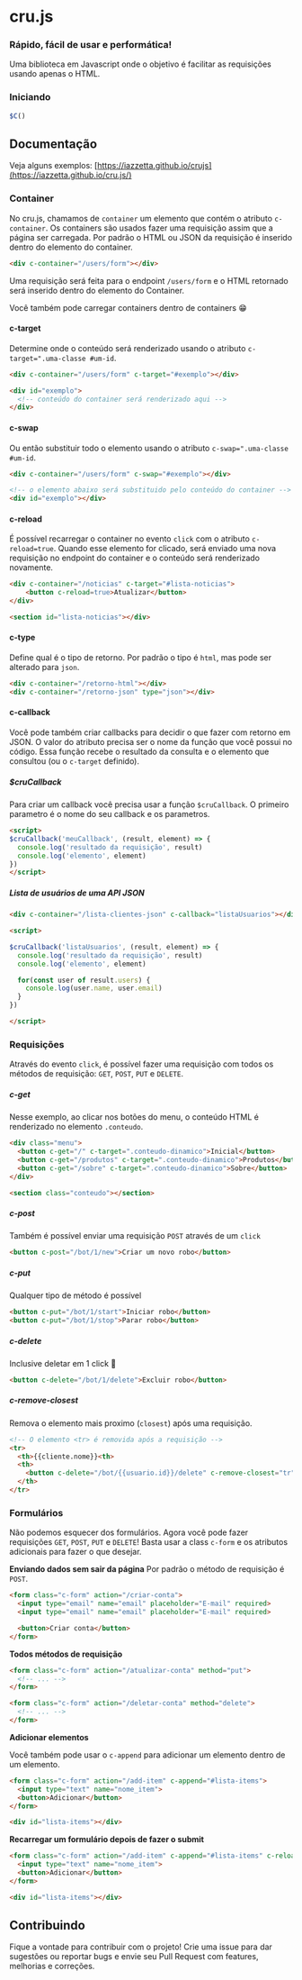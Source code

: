 # cru.js

### Rápido, fácil de usar e performática!
Uma biblioteca em Javascript onde o objetivo é facilitar as requisições usando apenas o HTML.

### Iniciando
```js
$C()
```

## Documentação

Veja alguns exemplos: [https://iazzetta.github.io/crujs](https://iazzetta.github.io/cru.js/)

### Container
No cru.js, chamamos de `container` um elemento que contém o atributo `c-container`.
Os containers são usados fazer uma requisição assim que a página ser carregada.
Por padrão o HTML ou JSON da requisição é inserido dentro do elemento do container.

```html
<div c-container="/users/form"></div>
```

Uma requisição será feita para o endpoint `/users/form` e o HTML retornado será inserido dentro do elemento do Container.

Você também pode carregar containers dentro de containers 😁

#### c-target 
Determine onde o conteúdo será renderizado usando o atributo `c-target=".uma-classe #um-id`.

```html
<div c-container="/users/form" c-target="#exemplo"></div>

<div id="exemplo">
  <!-- conteúdo do container será renderizado aqui -->
</div>
```

#### c-swap
Ou então substituir todo o elemento usando o atributo `c-swap=".uma-classe #um-id`.

```html
<div c-container="/users/form" c-swap="#exemplo"></div>

<!-- o elemento abaixo será substituido pelo conteúdo do container -->
<div id="exemplo"></div>
```

#### c-reload

É possível recarregar o container no evento `click` com o atributo `c-reload=true`.
Quando esse elemento for clicado, será enviado uma nova requisição no endpoint do container e o conteúdo será renderizado novamente.

```html
<div c-container="/noticias" c-target="#lista-noticias">
    <button c-reload=true>Atualizar</button>
</div>

<section id="lista-noticias"></div>
```

#### c-type
Define qual é o tipo de retorno. Por padrão o tipo é `html`, mas pode ser alterado para `json`.
```html
<div c-container="/retorno-html"></div>
<div c-container="/retorno-json" type="json"></div>
```

#### c-callback

Você pode também criar callbacks para decidir o que fazer com retorno em JSON.
O valor do atributo precisa ser o nome da função que você possui no código.
Essa função recebe o resultado da consulta e o elemento que consultou (ou o `c-target` definido).

##### $cruCallback
Para criar um callback você precisa usar a função `$cruCallback`.
O primeiro parametro é o nome do seu callback e os parametros.

```html
<script>
$cruCallback('meuCallback', (result, element) => {
  console.log('resultado da requisição', result)
  console.log('elemento', element)
})
</script>
```

##### Lista de usuários de uma API JSON

```html
<div c-container="/lista-clientes-json" c-callback="listaUsuarios"></div>

<script>

$cruCallback('listaUsuarios', (result, element) => {
  console.log('resultado da requisição', result)
  console.log('elemento', element)

  for(const user of result.users) {
    console.log(user.name, user.email)
  }
})

</script>
```

### Requisições

Através do evento `click`, é possível fazer uma requisição com todos os métodos de requisição: `GET`, `POST`, `PUT` e `DELETE`.

##### c-get
Nesse exemplo, ao clicar nos botões do menu, o conteúdo HTML é renderizado no elemento `.conteudo`.
```html
<div class="menu">
  <button c-get="/" c-target=".conteudo-dinamico">Inicial</button>
  <button c-get="/produtos" c-target=".conteudo-dinamico">Produtos</button>
  <button c-get="/sobre" c-target=".conteudo-dinamico">Sobre</button>
</div>

<section class="conteudo"></section>
```

##### c-post
Também é possível enviar uma requisição `POST` através de um `click`
```html
<button c-post="/bot/1/new">Criar um novo robo</button>
```

##### c-put
Qualquer tipo de método é possível
```html
<button c-put="/bot/1/start">Iniciar robo</button>
<button c-put="/bot/1/stop">Parar robo</button>
```

##### c-delete
Inclusive deletar em 1 click 🥲
```html
<button c-delete="/bot/1/delete">Excluir robo</button>
```
##### c-remove-closest

Remova o elemento mais proximo (`closest`) após uma requisição.
```html
<!-- O elemento <tr> é removida após a requisição -->
<tr>
  <th>{{cliente.nome}}<th>
  <th>
    <button c-delete="/bot/{{usuario.id}}/delete" c-remove-closest="tr">deletar</button>
  </th>
</tr>
```

### Formulários

Não podemos esquecer dos formulários. Agora você pode fazer requisições `GET`, `POST`, `PUT` e `DELETE`!
Basta usar a class `c-form` e os atributos adicionais para fazer o que desejar.

**Enviando dados sem sair da página**
Por padrão o método de requisição é `POST`.

```html
<form class="c-form" action="/criar-conta">
  <input type="email" name="email" placeholder="E-mail" required>
  <input type="email" name="email" placeholder="E-mail" required>

  <button>Criar conta</button>
</form>
```

**Todos métodos de requisição**

```html
<form class="c-form" action="/atualizar-conta" method="put">
  <!-- ... -->
</form>
```

```html
<form class="c-form" action="/deletar-conta" method="delete">
  <!-- ... -->
</form>
```

**Adicionar elementos**

Você também pode usar o `c-append` para adicionar um elemento dentro de um elemento.

```html
<form class="c-form" action="/add-item" c-append="#lista-items">
  <input type="text" name="nome_item">
  <button>Adicionar</button>
</form>

<div id="lista-items"></div>
```

**Recarregar um formulário depois de fazer o submit**

```html
<form class="c-form" action="/add-item" c-append="#lista-items" c-reload=true>
  <input type="text" name="nome_item">
  <button>Adicionar</button>
</form>

<div id="lista-items"></div>
```

## Contribuindo

Fique a vontade para contribuir com o projeto! Crie uma issue para dar sugestões ou reportar bugs e envie seu Pull Request com features, melhorias e correções.
